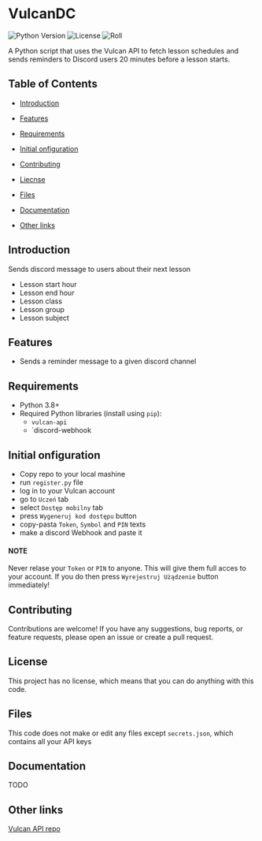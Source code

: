 # VulcanDC

![Python Version](https://img.shields.io/badge/python-3.8%2B-blue.svg)
![License](https://img.shields.io/badge/license-NONE-blue.svg)
![Roll](https://img.shields.io/badge/Rick-Astley-green.svg)

A Python script that uses the Vulcan API to fetch lesson schedules and sends reminders to Discord users 20 minutes before a lesson starts.

## Table of Contents

- [Introduction](#introduction)
- [Features](#features)
- [Requirements](#requirements)
- [Initial onfiguration](#initial-onfiguration)
- [Contributing](#contributing)
- [Liecnse](#license)
- [Files](#files)

- [Documentation](#documentation)
- [Other links](#other-links)

## Introduction

Sends discord message to users about their next lesson

- Lesson start hour
- Lesson end hour
- Lesson class
- Lesson group
- Lesson subject

## Features

- Sends a reminder message to a given discord channel

## Requirements

- Python 3.8+
- Required Python libraries (install using `pip`):
  - `vulcan-api`
  - `discord-webhook

## Initial onfiguration

- Copy repo to your local mashine
- run `register.py` file
- log in to your Vulcan account
- go to `Uczeń` tab
- select `Dostęp mobilny` tab
- press `Wygeneruj kod dostępu` button
- copy-pasta `Token`, `Symbol` and `PIN` texts
- make a discord Webhook and paste it

#### NOTE

Never relase your `Token` or `PIN` to anyone. This will give them full acces to your account. If you do then press `Wyrejestruj Użądzenie` button immediately!

## Contributing

Contributions are welcome! If you have any suggestions, bug reports, or feature requests, please open an issue or create a pull request.

## License

This project has no license, which means that you can do anything with this code.

## Files

This code does not make or edit any files except `secrets.json`, which contains all your API keys

## Documentation

TODO

## Other links

[Vulcan API repo](https://github.com/kapi2289/vulcan-api)
